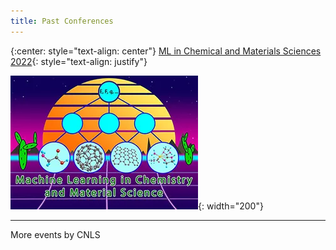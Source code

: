 ```yaml
---
title: Past Conferences
---
```

{:center: style="text-align: center"}
[ML in Chemical and Materials Sciences 2022](https://web.cvent.com/event/98d693ec-2328-4e76-bf46-c88d714cb55a/summary){: style="text-align: justify"}    

![](/assets/past_events/2023-logo.webp){: width="200"}     

--------------------       
More events by CNLS
